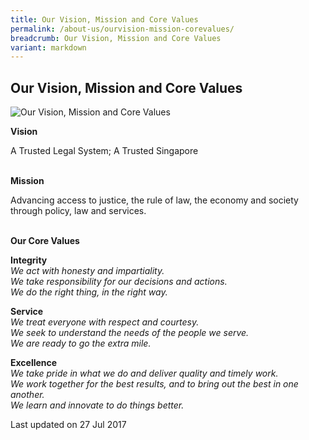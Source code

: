 ```yaml
---
title: Our Vision, Mission and Core Values
permalink: /about-us/ourvision-mission-corevalues/
breadcrumb: Our Vision, Mission and Core Values
variant: markdown
---
```

<style>
 .image {width: 600px;}
 .image img {max-width: 100%;}
</style>

Our Vision, Mission and Core Values
---

<div class="image"><img src="/images/about_us.jpg" title="Our Vision, Mission and Core Values" alt="Our Vision, Mission and Core Values"></div>

**Vision**

A Trusted Legal System; A Trusted Singapore<br><br>

**Mission**

Advancing access to justice, the rule of law, the economy and society through policy, law and services.<br><br>

**Our Core Values**

**Integrity**<br>
*We act with honesty and impartiality.*<br>
*We take responsibility for our decisions and actions.*<br>
*We do the right thing, in the right way.*<br>

**Service**<br>
*We treat everyone with respect and courtesy.*<br>
*We seek to understand the needs of the people we serve.*<br>
*We are ready to go the extra mile.*<br>

**Excellence**<br>
*We take pride in what we do and deliver quality and timely work.*<br>
*We work together for the best results, and to bring out the best in one another.*<br>
*We learn and innovate to do things better.*

<p class="right-side-updated">Last updated on 27 Jul 2017</p>
